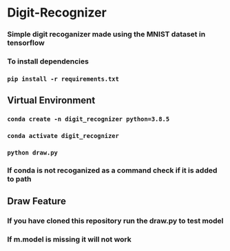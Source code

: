 # Digit-Recognizer

### Simple digit recoganizer made using the MNIST dataset in tensorflow

### To install dependencies

### ``` pip install -r requirements.txt ```

## Virtual Environment

### ``` conda create -n digit_recognizer python=3.8.5 ```

### ``` conda activate digit_recognizer ```

### ``` python draw.py ```

### If conda is not recoganized as a command check if it is added to path

## Draw Feature

### If you have cloned this repository run the draw.py to test model

### If m.model is missing it will not work
